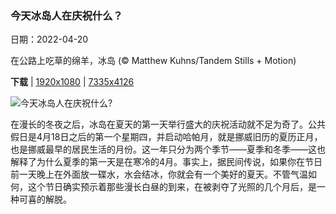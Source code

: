 ### 今天冰岛人在庆祝什么？

日期：2022-04-20

在公路上吃草的绵羊，冰岛 (© Matthew Kuhns/Tandem Stills + Motion)

**下载**  |  [1920x1080](https://cn.bing.com/th?id=OHR.IcelandicSummer_ZH-CN1779278033_1920x1080.jpg)  |  [7335x4126](https://cn.bing.com/th?id=OHR.IcelandicSummer_ZH-CN1779278033_UHD.jpg)

![今天冰岛人在庆祝什么?](https://cn.bing.com/th?id=OHR.IcelandicSummer_ZH-CN1779278033_1920x1080.jpg "在公路上吃草的绵羊，冰岛 (© Matthew Kuhns/Tandem Stills + Motion)")

在漫长的冬夜之后，冰岛在夏天的第一天举行盛大的庆祝活动就不足为奇了。公共假日是4月18日之后的第一个星期四，并启动哈帕月，就是挪威旧历的夏历正月，也是挪威最早的居民生活的月份。这一年只分为两个季节——夏季和冬季——这也解释了为什么夏季的第一天是在寒冷的4月。事实上，据民间传说，如果你在节日前一天晚上在外面放一碟水，水会结冰，你就会有一个美好的夏天。不管气温如何，这个节日确实预示着那些漫长白昼的到来，在被剥夺了光照的几个月后，是一种可喜的解脱。
